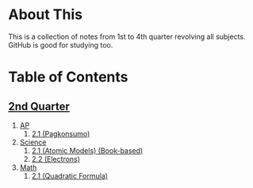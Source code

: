 # About This

This is a collection of notes from 1st to 4th quarter revolving all subjects.
GitHub is good for studying too.

# Table of Contents

## [2nd Quarter](https://github.com/AAOOII-RN/Notes/tree/main/Q2)
1. [AP](https://github.com/AAOOII-RN/Notes/tree/main/Q2/AP)
    1. [2.1 (Pagkonsumo)](https://github.com/AAOOII-RN/Notes/blob/main/Q2/2.1%20(Pagkonsumo).md)
1. [Science](https://github.com/AAOOII-RN/Notes/tree/main/Q2/Science)
    1. [2.1 (Atomic Models) (Book-based)](https://github.com/AAOOII-RN/Notes/blob/main/Q2/Science/2.1%20(Atomic%20Models)%20(Book-based).md)
    2. [2.2 (Electrons)](https://github.com/AAOOII-RN/Notes/blob/main/Q2/Science/2.2%20(Electrons).md)
1. [Math](https://github.com/AAOOII-RN/Notes/tree/main/Q2/Math)
    1. [2.1 (Quadratic Formula)](https://github.com/AAOOII-RN/Notes/blob/main/Q2/Math/2.1%20(Quadratic%20Formula).md)
